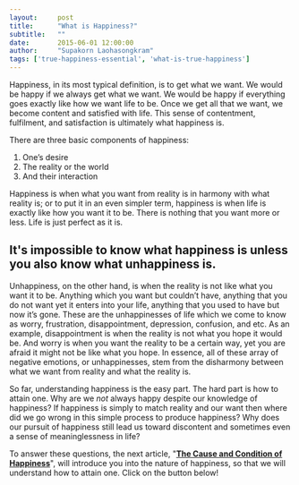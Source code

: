 ```yaml
---
layout:     post
title:      "What is Happiness?"
subtitle:   ""
date:       2015-06-01 12:00:00
author:     "Supakorn Laohasongkram"
tags: ['true-happiness-essential', 'what-is-true-happiness']
---
```


Happiness, in its most typical definition, is to get what we want. We would be happy if we always get what we want. We would be happy if everything goes exactly like how we want life to be. Once we get all that we want, we become content and satisfied with life. This sense of contentment, fulfilment, and satisfaction is ultimately what happiness is.

There are three basic components of happiness:

<ol>
	<li>One’s desire</li>
	<li>The reality or the world</li>
	<li>And their interaction</li>
</ol>

Happiness is when what you want from reality is in harmony with what reality is; or to put it in an even simpler term, happiness is when life is exactly like how you want it to be. There is nothing that you want more or less. Life is just perfect as it is.

<h2>It's impossible to know what happiness is unless you also know what unhappiness is.</h2>

Unhappiness, on the other hand, is when the reality is not like what you want it to be. Anything which you want but couldn’t have, anything that you do not want yet it enters into your life, anything that you used to have but now it’s gone. These are the unhappinesses of life which we come to know as worry, frustration, disappointment, depression, confusion, and etc. As an example, disappointment is when the reality is not what you hope it would be. And worry is when you want the reality to be a certain way, yet you are afraid it might not be like what you hope. In essence, all of these array of negative emotions, or unhappinesses, stem from the disharmony between what we want from reality and what the reality is.

So far, understanding happiness is the easy part. The hard part is how to attain one. Why are we <em>not</em> always happy despite our knowledge of happiness? If happiness is simply to match reality and our want then where did we go wrong in this simple process to produce happiness? Why does our pursuit of happiness still lead us toward discontent and sometimes even a sense of meaninglessness in life?

To answer these questions, the next article, "<strong><a href="/2015/06/29/cause_of_happiness/">The Cause and Condition of Happiness</a></strong>", will introduce you into the nature of happiness, so that we will understand how to attain one. Click on the button below!